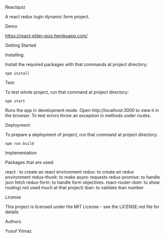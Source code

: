 Reactquiz

A react redux login dynamic form project.

Demo

https://react-elder-quiz.herokuapp.com/

Getting Started

Installing:

Install the required packages with that commands at project directory:

    npm install 

Test:

To test whole project, run that command at project directory:

    npm start

Runs the app in development mode. Open http://localhost:3000 to view it in the browser. To test errors throw an exception in methods under routes.


Deployment:

To prepare a deployment of project, run that command at project directory:

    npm run build

Implementation

Packages that are used:

react : to create an react environment 
redux: to create an redux environment 
redux-thunk: to make async requests 
redux-promise: to handle json fetch
redux-form: to handle form objectives. 
react-router-dom: to show routing( not used much at that project)
iban: to validate iban number

License

This project is licensed under the MIT License - see the LICENSE.md file for details

Authors

Yusuf Yılmaz